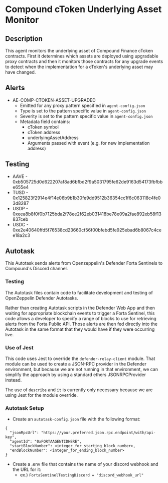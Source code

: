 # Compound cToken Underlying Asset Monitor

## Description

This agent monitors the underlying asset of Compound Finance cToken contracts.  First
it determines which assets are deployed using upgradable proxy contracts and then it
monitors those contracts for any upgrade events to detect when the implementation for
a cToken's underlying asset may have changed.

## Alerts

<!-- -->
- AE-COMP-CTOKEN-ASSET-UPGRADED
  - Emitted for any proxy pattern specified in `agent-config.json`
  - Type is set to the pattern specific value in `agent-config.json`
  - Severity is set to the pattern specific value in `agent-config.json`
  - Metadata field contains:
    - cToken symbol
    - cToken address
    - underlyingAssetAddress
    - Arguments passed with event (e.g. for new implementation address)

## Testing

- AAVE - 0xb505725d0d622207af8ad6bfbd2f9a5031795fe62de9163d54173fbfbbe655e4
- TUSD - 0x125823f2914e4f14e06b9b1b30fe9dd9512b36354cc1f6c063118c4fe03d8287
- USDP - 0xeea8b8f0f0b7125bda2f78ee2f62eb031418be78e09a2fae892eb58f13837ceb
- USDC - 0xe2e40640ffd5f76538cd23660cf56f00bfebd5fe925ebad6b8067c4cee18a2c3

## Autotask

This Autotask sends alerts from Openzeppelin's Defender Forta Sentinels to Compound's Discord channel.

### Testing

The Autotask files contain code to facilitate development and testing of OpenZeppelin Defender Autotasks.

Rather than creating Autotask scripts in the Defender Web App and then waiting for appropriate blockchain events
to trigger a Forta Sentinel, this code allows a developer to specify a range of blocks to use for retrieving alerts
from the Forta Public API.  Those alerts are then fed directly into the Autotask in the same format that they would
have if they were occurring live.

### Use of Jest

This code uses Jest to override the `defender-relay-client` module.  That module can be used to create a JSON-RPC provider
in the Defender environment, but because we are not running in that environment, we can simplify the approach by using a
standard ethers JSONRPCProvider instead.

The use of `describe` and `it` is currently only necessary because we are using Jest for the module override.

### Autotask Setup
- Create an `autotask-config.json` file with the following format:
```
{
  "jsonRpcUrl": "https://your.preferred.json.rpc.endpoint/with/api-key",
  "agentId": "0xFORTAAGENTIDHERE",
  "startBlockNumber": <integer_for_starting_block_number>,
  "endBlockNumber": <integer_for_ending_block_number>
}
```
- Create a .env file that contains the name of your discord webhook and the URL for it:
  - ex.) `FortaSentinelTestingDiscord = "discord_webhook_url"`